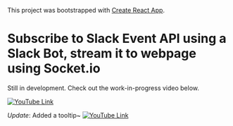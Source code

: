 This project was bootstrapped with [Create React App](https://github.com/facebookincubator/create-react-app).

# Subscribe to Slack Event API using a Slack Bot, stream it to webpage using Socket.io

Still in development.
Check out the work-in-progress video below.

[![YouTube Link](http://img.youtube.com/vi/PR1WhzFJA6c/0.jpg)](https://www.youtube.com/watch?v=PR1WhzFJA6c&feature=youtu.be)

*Update*: Added a tooltip~
[![YouTube Link](http://img.youtube.com/vi/swAGoIBwuIw/0.jpg)](https://www.youtube.com/watch?v=swAGoIBwuIw&feature=youtu.be)

